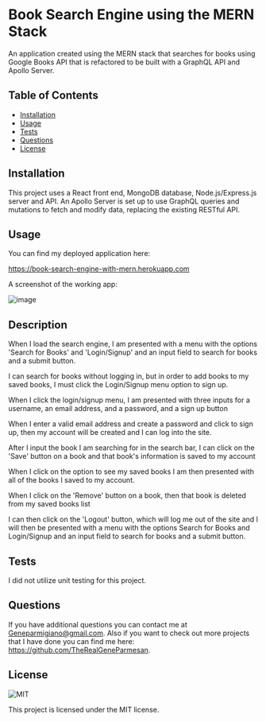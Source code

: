 # Book Search Engine using the MERN Stack

An application created using the MERN stack that searches for books using Google Books API that is refactored to be built with a GraphQL API and Apollo Server. 

## Table of Contents

- [Installation](#installation)
- [Usage](#usage)
- [Tests](#tests)
- [Questions](#questions)
- [License](#license)

## Installation

This project uses a React front end, MongoDB database, Node.js/Express.js server and API. An Apollo Server is set up to use GraphQL queries and mutations to fetch and modify data, replacing the existing RESTful API. 

## Usage

You can find my deployed application here:

https://book-search-engine-with-mern.herokuapp.com

A screenshot of the working app:

![image](https://github.com/TheRealGeneParmesan/Book-Search-Engine-MERN/assets/119083185/7236c37b-65e8-4871-ac21-83569fa55100)

## Description

When I load the search engine, I am presented with a menu with the options 'Search for Books' and 'Login/Signup' and an input field to search for books and a submit button.

I can search for books without logging in, but in order to add books to my saved books, I must click the Login/Signup menu option to sign up.

When I click the login/signup menu, I am presented with three inputs for a username, an email address, and a password, and a sign up button

When I enter a valid email address and create a password and click to sign up, then my account will be created and I can log into the site.

After I input the book I am searching for in the search bar, I can click on the 'Save' button on a book and that book's information is saved to my account

When I click on the option to see my saved books I am then presented with all of the books I saved to my account.

When I click on the 'Remove' button on a book, then that book is deleted from my saved books list

I can then click on the 'Logout' button, which will log me out of the site and I will then be presented with a menu with the options Search for Books and Login/Signup and an input field to search for books and a submit button.


## Tests

I did not utilize unit testing for this project. 

## Questions

If you have additional questions you can contact me at Geneparmigiano@gmail.com. Also if you want to check out more projects that I have done you can find me here: https://github.com/TheRealGeneParmesan.

## License

![MIT](https://img.shields.io/badge/license-MIT-brightgreen)

This project is licensed under the MIT license.
